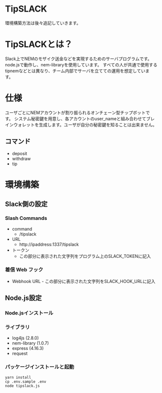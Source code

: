 # TipSLACK

環境構築方法は後々追記していきます。

# TipSLACKとは？
Slack上でNEMのモザイク送金などを実現するためのサーバプログラムです。
node.jsで動作し、nem-libraryを使用しています。
すべての人が共通で使用するtipnemなどとは異なり、チーム内部でサーバを立てての運用を想定しています。

# 仕様
ユーザごとにNEMアカウントが割り振られるオンチェーン型チップボットです。
システム秘密鍵を用意し、各アカウントのuser_nameと組み合わせてブレインウォレットを生成します。ユーザが自分の秘密鍵を知ることは出来ません。
## コマンド
* deposit
* withdraw
* tip


# 環境構築
## Slack側の設定
### Slash Commands
  - command
    - /tipslack
  - URL
    - http://ipaddress:1337/tipslack
  - トークン
    - この部分に表示された文字列をプログラム上のSLACK_TOKENに記入	

### 着信 Web フック
  - Webhook URL
        - この部分に表示された文字列をSLACK_HOOK_URLに記入

## Node.js設定
### Node.jsインストール
### ライブラリ
* log4js (2.8.0)
* nem-library (1.0.7)
* express (4.16.3)
* request
### パッケージインストールと起動
```
yarn install
cp .env.sample .env
node tipslack.js
```

